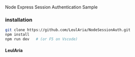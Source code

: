 Node Express Session Authentication Sample

### installation
  

  ```bash
  git clone https://github.com/LeulAria/NodeSessionAuth.git
  npm install
  npm run dev   # (or F5 on Vscode)
  ```

  


#### LeulAria